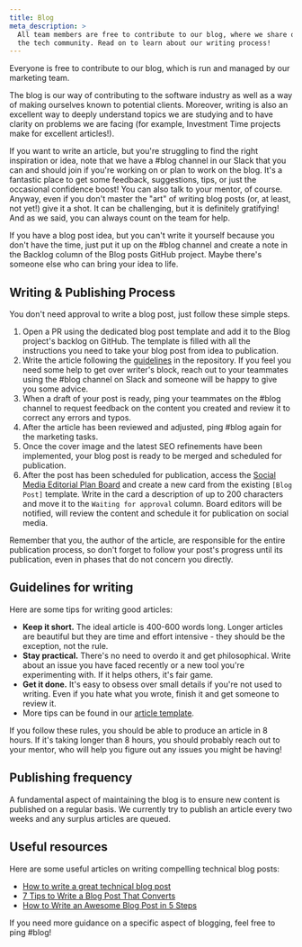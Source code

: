 ```yaml
---
title: Blog
meta_description: >
  All team members are free to contribute to our blog, where we share our journey with the rest of
  the tech community. Read on to learn about our writing process!
---
```


Everyone is free to contribute to our blog, which is run and managed by our marketing team.

The blog is our way of contributing to the software industry as well as a way of making ourselves
known to potential clients. Moreover, writing is also an excellent way to deeply understand topics
we are studying and to have clarity on problems we are facing (for example, Investment Time projects
make for excellent articles!).

If you want to write an article, but you're struggling to find the right inspiration or idea, note
that we have a #blog channel in our Slack that you can and should join if you're working on or
plan to work on the blog. It's a fantastic place to get some feedback, suggestions, tips, or just
the occasional confidence boost! You can also talk to your mentor, of course. Anyway, even if you
don't master the "art" of writing blog posts (or, at least, not yet!) give it a shot. It can be
challenging, but it is definitely gratifying! And as we said, you can always count on the team for
help.

If you have a blog post idea, but you can't write it yourself because you don't have the time, just
put it up on the #blog channel and create a note in the Backlog column of the Blog posts GitHub
project. Maybe there's someone else who can bring your idea to life.

## Writing & Publishing Process

You don't need approval to write a blog post, just follow these simple steps.

1. Open a PR using the dedicated blog post template and add it to the Blog project's backlog on
   GitHub. The template is filled with all the instructions you need to take your blog post from
   idea to publication.
2. Write the article following the [guidelines][template] in the repository. If you feel you need
   some help to get over writer's block, reach out to your teammates using the #blog channel on
   Slack and someone will be happy to give you some advice.
3. When a draft of your post is ready, ping your teammates on the #blog channel to request feedback
   on the content you created and review it to correct any errors and typos.
4. After the article has been reviewed  and adjusted, ping #blog again for the marketing tasks.
5. Once the cover image and the latest SEO refinements have been implemented, your blog post is
   ready to be merged and scheduled for publication.
6. After the post has been scheduled for publication, access the
   [Social Media Editorial Plan Board][social-media-board] and create a new card from the existing
   `[Blog Post]` template. Write in the card a description of up to 200 characters and move it to
   the `Waiting for approval` column. Board editors will be notified, will review the content and
   schedule it for publication on social media.

Remember that you, the author of the article, are responsible for the entire publication process, so
don't forget to follow your post's progress until its publication, even in phases that do not
concern you directly.

[social-media-board]: https://trello.com/b/ocREIETO/nebulab-social-media-editorial-plan

## Guidelines for writing

Here are some tips for writing good articles:

- **Keep it short.** The ideal article is 400-600 words long. Longer articles are beautiful but they
  are time and effort intensive - they should be the exception, not the rule.
- **Stay practical.** There's no need to overdo it and get philosophical. Write about an issue you
  have faced recently or a new tool you're experimenting with. If it helps others, it's fair game.
- **Get it done.** It's easy to obsess over small details if you're not used to writing. Even if you
  hate what you wrote, finish it and get someone to review it.
- More tips can be found in our [article template][template].

If you follow these rules, you should be able to produce an article in 8 hours. If it's taking
longer than 8 hours, you should probably reach out to your mentor, who will help you figure out any
issues you might be having!

[template]: https://github.com/nebulab/nebulab/blob/master/source/blog/posts/2050-01-01-blogpost-template.html.markdown

## Publishing frequency

A fundamental aspect of maintaining the blog is to ensure new content is published on a regular
basis. We currently try to publish an article every two weeks and any surplus articles are queued.

## Useful resources

Here are some useful articles on writing compelling technical blog posts:

- [How to write a great technical blog post](https://www.freecodecamp.org/news/how-to-write-a-great-technical-blog-post-414c414b67f6/)
- [7 Tips to Write a Blog Post That Converts](https://optinmonster.com/7-tips-to-write-a-blog-post-that-converts/)
- [How to Write an Awesome Blog Post in 5 Steps](https://www.wordstream.com/blog/ws/2015/02/09/how-to-write-a-blog-post)

If you need more guidance on a specific aspect of blogging, feel free to ping #blog!
